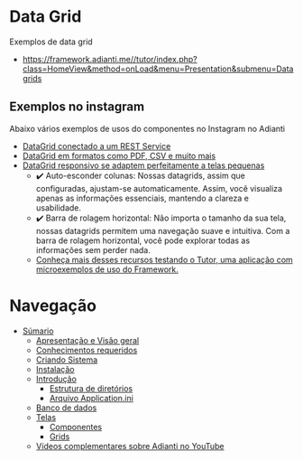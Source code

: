 # Data Grid

Exemplos de data grid
* https://framework.adianti.me//tutor/index.php?class=HomeView&method=onLoad&menu=Presentation&submenu=Datagrids


## Exemplos no instagram
Abaixo vários exemplos de usos do componentes no Instagram no Adianti

* [DataGrid conectado a um REST Service](https://www.instagram.com/reel/C5ox4bdNWUP/)
* [DataGrid em formatos como PDF, CSV e muito mais](https://www.instagram.com/reel/CuVOewgNnXW/)
* [DataGrid responsivo se adaptem perfeitamente a telas pequenas](https://www.instagram.com/reel/CukrQpUoFZ4/)
    * ✔️ Auto-esconder colunas: Nossas datagrids, assim que configuradas, ajustam-se automaticamente. Assim, você visualiza apenas as informações essenciais, mantendo a clareza e usabilidade.
    * ✔️ Barra de rolagem horizontal: Não importa o tamanho da sua tela, nossas datagrids permitem uma navegação suave e intuitiva. Com a barra de rolagem horizontal, você pode explorar todas as informações sem perder nada.
    * [Conheça mais desses recursos testando o Tutor, uma aplicação com microexemplos de uso do Framework.](https://framework.adianti.me//tutor/index.php?class=HomeView&method=onLoad&menu=Presentation&submenu=Datagrids)


# Navegação
* [Súmario](../README.md)
    * [Apresentação e Visão geral](apresentacao.md)
    * [Conhecimentos requeridos](conhecimento_requerido.md)
    * [Criando Sistema](criando_sistema.md)
    * [Instalação](instalacao.md)
    * [Introdução](introducao.md)
        * [Estrutura de diretórios](estrutra_dir.md)
        * [Arquivo Application.ini](arquivo_config_app.md)
    * [Banco de dados](banco_model.md)
    * [Telas](telas.md)
        * [Componentes](componentes.md)
        * [Grids](data_grid.md)
    * [Vídeos complementares sobre Adianti no YouTube](videos_youtube.md)